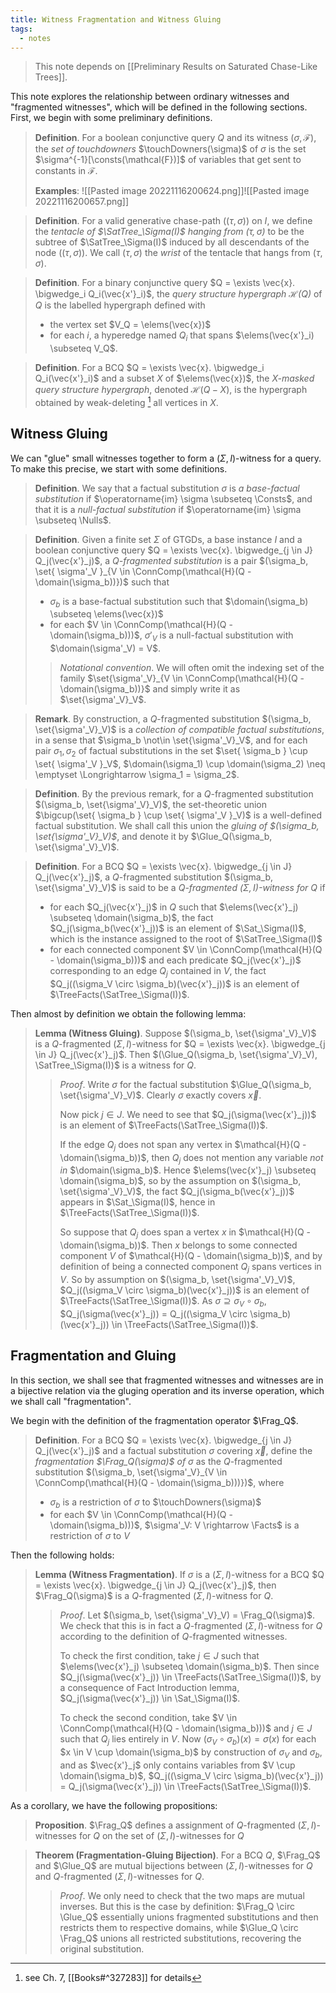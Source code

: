 ```yaml
---
title: Witness Fragmentation and Witness Gluing
tags:
  - notes
---
```


> This note depends on [[Preliminary Results on Saturated Chase-Like Trees]].

This note explores the relationship between ordinary witnesses and "fragmented witnesses", which will be defined in the following sections. First, we begin with some preliminary definitions.

> **Definition**. For a boolean conjunctive query $Q$ and its witness $(\sigma, \mathcal{F})$, the *set of touchdowners* $\touchDowners(\sigma)$ of $\sigma$ is the set $\sigma^{-1}[\consts(\mathcal{F})]$ of variables that get sent to constants in $\mathcal{F}$.
> 
> **Examples**: ![[Pasted image 20221116200624.png]]![[Pasted image 20221116200657.png]] 

> **Definition**. For a valid generative chase-path $((\tau, \sigma))$ on $I$, we define the *tentacle of $\SatTree_\Sigma(I)$ hanging from $(\tau, \sigma)$* to be the subtree of $\SatTree_\Sigma(I)$ induced by all descendants of the node $((\tau, \sigma))$. We call $(\tau, \sigma)$ the *wrist* of the tentacle that hangs from $(\tau, \sigma)$.

> **Definition**. For a binary conjunctive query $Q = \exists \vec{x}. \bigwedge_i Q_i(\vec{x'}_i)$, the *query structure hypergraph $\mathcal{H}(Q)$* of $Q$ is the labelled hypergraph defined with
>  - the vertex set $V_Q = \elems(\vec{x})$
>  - for each $i$, a hyperedge named $Q_i$ that spans $\elems(\vec{x'}_i) \subseteq V_Q$.

> **Definition**. For a BCQ $Q = \exists \vec{x}. \bigwedge_i Q_i(\vec{x'}_i)$ and a subset $X$ of $\elems(\vec{x})$, the *$X$-masked query structure hypergraph*, denoted $\mathcal{H}(Q-X)$, is the hypergraph obtained by weak-deleting [^1] all vertices in $X$.

## Witness Gluing

We can "glue" small witnesses together to form a $(\Sigma, I)$-witness for a query. To make this precise, we start with some definitions.

> **Definition**. We say that a factual substitution $\sigma$ is *a base-factual substitution* if $\operatorname{im} \sigma \subseteq \Consts$, and that it is a *null-factual substitution* if $\operatorname{im} \sigma \subseteq \Nulls$.

> **Definition**. Given a finite set $\Sigma$ of GTGDs, a base instance $I$ and a boolean conjunctive query $Q = \exists \vec{x}. \bigwedge_{j \in J} Q_j(\vec{x'}_j)$, a *Q-fragmented substitution* is a pair $(\sigma_b, \set{ \sigma'_V }_{V \in \ConnComp(\mathcal{H}(Q - \domain(\sigma_b))})$ such that
>  - $\sigma_b$ is a base-factual substitution such that $\domain(\sigma_b) \subseteq \elems(\vec{x})$
>  - for each $V \in \ConnComp(\mathcal{H}(Q - \domain(\sigma_b)))$, $\sigma'_V$ is a null-factual substitution with $\domain(\sigma'_V) = V$.
>
> > *Notational convention*. We will often omit the indexing set of the family $\set{\sigma'_V}_{V \in \ConnComp(\mathcal{H}(Q - \domain(\sigma_b))}$ and simply write it as $\set{\sigma'_V}_V$.

> **Remark**. By construction, a $Q$-fragmented substitution $(\sigma_b, \set{\sigma'_V}_V)$ is a *collection of compatible factual substitutions*, in a sense that $\sigma_b \not\in \set{\sigma'_V}_V$, and for each pair $\sigma_1, \sigma_2$ of factual substitutions in the set $\set{ \sigma_b } \cup \set{ \sigma'_V }_V$, $\domain(\sigma_1) \cup \domain(\sigma_2) \neq \emptyset \Longrightarrow \sigma_1 = \sigma_2$.

> **Definition**. By the previous remark, for a $Q$-fragmented substitution $(\sigma_b, \set{\sigma'_V}_V)$, the set-theoretic union $\bigcup(\set{ \sigma_b } \cup \set{ \sigma'_V }_V)$ is a well-defined factual substitution. We shall call this union the *gluing of $(\sigma_b, \set{\sigma'_V}_V)$*, and denote it by $\Glue_Q(\sigma_b, \set{\sigma'_V}_V)$.

> **Definition**. For a BCQ $Q = \exists \vec{x}. \bigwedge_{j \in J} Q_j(\vec{x'}_j)$, a $Q$-fragmented substitution $(\sigma_b, \set{\sigma'_V}_V)$ is said to be a *$Q$-fragmented $(\Sigma, I)$-witness for $Q$* if
>  - for each $Q_j(\vec{x'}_j)$ in $Q$ such that $\elems(\vec{x'}_j) \subseteq \domain(\sigma_b)$, the fact $Q_j(\sigma_b(\vec{x'}_j))$ is an element of $\Sat_\Sigma(I)$, which is the instance assigned to the root of $\SatTree_\Sigma(I)$
>  - for each connected component $V \in \ConnComp(\mathcal{H}(Q - \domain(\sigma_b)))$ and each predicate $Q_j(\vec{x'}_j)$ corresponding to an edge $Q_j$ contained in $V$, the fact $Q_j((\sigma_V \circ \sigma_b)(\vec{x'}_j))$ is an element of $\TreeFacts(\SatTree_\Sigma(I))$.

Then almost by definition we obtain the following lemma:

> **Lemma (Witness Gluing)**. Suppose $(\sigma_b, \set{\sigma'_V}_V)$ is a $Q$-fragmented $(\Sigma, I)$-witness for $Q = \exists \vec{x}. \bigwedge_{j \in J} Q_j(\vec{x'}_j)$. Then $(\Glue_Q(\sigma_b, \set{\sigma'_V}_V), \SatTree_\Sigma(I))$ is a witness for $Q$.
> 
> > *Proof*.
> > Write $\sigma$ for the factual substitution $\Glue_Q(\sigma_b, \set{\sigma'_V}_V)$. Clearly $\sigma$ exactly covers $\vec{x}$.
> > 
> > Now pick $j \in J$. We need to see that $Q_j(\sigma(\vec{x'}_j))$ is an element of $\TreeFacts(\SatTree_\Sigma(I))$.
> > 
> > If the edge $Q_j$ does not span any vertex in $\mathcal{H}(Q - \domain(\sigma_b))$, then $Q_j$ does not mention any variable *not in* $\domain(\sigma_b)$. Hence $\elems(\vec{x'}_j) \subseteq \domain(\sigma_b)$, so by the assumption on $(\sigma_b, \set{\sigma'_V}_V)$, the fact $Q_j(\sigma_b(\vec{x'}_j))$ appears in $\Sat_\Sigma(I)$, hence in $\TreeFacts(\SatTree_\Sigma(I))$.
> > 
> > So suppose that $Q_j$ does span a vertex $x$ in $\mathcal{H}(Q - \domain(\sigma_b))$. Then $x$ belongs to some connected component $V$ of $\mathcal{H}(Q - \domain(\sigma_b))$, and by definition of being a connected component $Q_j$ spans vertices in $V$. So by assumption on $(\sigma_b, \set{\sigma'_V}_V)$, $Q_j((\sigma_V \circ \sigma_b)(\vec{x'}_j))$ is an element of $\TreeFacts(\SatTree_\Sigma(I))$. As $\sigma \supseteq \sigma_V \circ \sigma_b$, $Q_j(\sigma(\vec{x'}_j)) = Q_j((\sigma_V \circ \sigma_b)(\vec{x'}_j)) \in \TreeFacts(\SatTree_\Sigma(I))$.

## Fragmentation and Gluing

In this section, we shall see that fragmented witnesses and witnesses are in a bijective relation via the gluging operation and its inverse operation, which we shall call "fragmentation".

We begin with the definition of the fragmentation operator $\Frag_Q$.

> **Definition**. For a BCQ $Q = \exists \vec{x}. \bigwedge_{j \in J} Q_j(\vec{x'}_j)$ and a factual substitution $\sigma$ covering $\vec{x}$, define the *fragmentation $\Frag_Q(\sigma)$ of $\sigma$* as the $Q$-fragmented substitution $(\sigma_b, \set{\sigma'_V}_{V \in \ConnComp(\mathcal{H}(Q - \domain(\sigma_b)))})$, where
>  - $\sigma_b$ is a restriction of $\sigma$ to $\touchDowners(\sigma)$
>  - for each $V \in \ConnComp(\mathcal{H}(Q - \domain(\sigma_b)))$, $\sigma'_V: V \rightarrow \Facts$ is a restriction of $\sigma$ to $V$

Then the following holds:

> **Lemma (Witness Fragmentation)**. If $\sigma$ is a $(\Sigma, I)$-witness for a BCQ $Q = \exists \vec{x}. \bigwedge_{j \in J} Q_j(\vec{x'}_j)$, then $\Frag_Q(\sigma)$ is a $Q$-fragmented $(\Sigma, I)$-witness for $Q$.
> 
> > *Proof*.
> > Let $(\sigma_b, \set{\sigma'_V}_V) = \Frag_Q(\sigma)$. We check that this is in fact a $Q$-fragmented $(\Sigma, I)$-witness for $Q$ according to the definition of $Q$-fragmented witnesses.
> > 
> > To check the first condition, take $j \in J$ such that $\elems(\vec{x'}_j) \subseteq \domain(\sigma_b)$. Then since $Q_j(\sigma(\vec{x'}_j)) \in \TreeFacts(\SatTree_\Sigma(I))$, by a consequence of Fact Introduction lemma, $Q_j(\sigma(\vec{x'}_j)) \in \Sat_\Sigma(I)$.
> > 
> > To check the second condition, take $V \in \ConnComp(\mathcal{H}(Q - \domain(\sigma_b)))$ and $j \in J$ such that $Q_j$ lies entirely in $V$. Now $(\sigma_V \circ \sigma_b)(x) = \sigma(x)$ for each $x \in V \cup \domain(\sigma_b)$ by construction of $\sigma_V$ and $\sigma_b$, and as $\vec{x'}_j$ only contains variables from $V \cup \domain(\sigma_b)$, $Q_j((\sigma_V \circ \sigma_b)(\vec{x'}_j)) = Q_j(\sigma(\vec{x'}_j)) \in \TreeFacts(\SatTree_\Sigma(I))$.

As a corollary, we have the following propositions:

> **Proposition**. $\Frag_Q$ defines a assignment of $Q$-fragmented $(\Sigma, I)$-witnesses for $Q$ on the set of $(\Sigma, I)$-witnesses for $Q$

> **Theorem (Fragmentation-Gluing Bijection)**. For a BCQ $Q$, $\Frag_Q$ and $\Glue_Q$ are mutual bijections between $(\Sigma, I)$-witnesses for $Q$ and $Q$-fragmented $(\Sigma, I)$-witnesses for $Q$.
> 
> > *Proof*. We only need to check that the two maps are mutual inverses. But this is the case by definition: $\Frag_Q \circ \Glue_Q$ essentially unions fragmented substitutions and then restricts them to respective domains, while $\Glue_Q \circ \Frag_Q$ unions all restricted substitutions, recovering the original substitution.


[^1]: see Ch. 7, [[Books#^327283]] for details